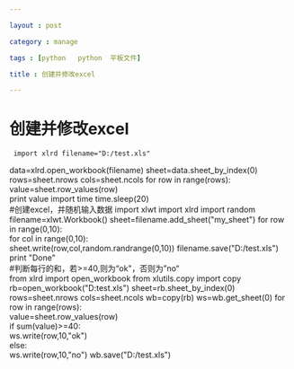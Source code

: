 ```yaml
---

layout : post

category : manage

tags : [python   python  平板文件]

title : 创建并修改excel

---
```


# 创建并修改excel

     import xlrd filename="D:/test.xls" 
data=xlrd.open_workbook(filename) 
sheet=data.sheet_by_index(0)
 rows=sheet.nrows 
cols=sheet.ncols for row in range(rows):     
value=sheet.row_values(row) 	
print value import time time.sleep(20)  
    #创建excel，并随机输入数据
 import xlwt import xlrd
 import random
 filename=xlwt.Workbook() 
sheet=filename.add_sheet("my_sheet") 
for row in range(0,10):     
for col in range(0,10):         
sheet.write(row,col,random.randrange(0,10)) filename.save("D:/test.xls") print "Done"  
    #判断每行的和，若>=40,则为“ok"，否则为”no“  
from xlrd import open_workbook 
from xlutils.copy import copy 
rb=open_workbook("D:test.xls") 
sheet=rb.sheet_by_index(0) 
rows=sheet.nrows 
cols=sheet.ncols 
wb=copy(rb) 
ws=wb.get_sheet(0) 
for row in range(rows): 	
value=sheet.row_values(row) 	
if sum(value)>=40: 		
ws.write(row,10,"ok") 	
else: 		
ws.write(row,10,"no") wb.save("D:/test.xls")
